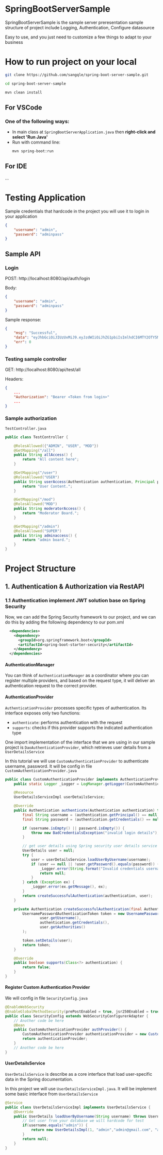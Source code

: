 # SpringBootServerSample
SpringBootServerSample is the sample server preresentation sample structure of project include Logging, Authentication, Configure datasource

Easy to use, and you just need to customize a few things to adapt to your business

# How to run project on your local

```bash
git clone https://github.com/sangqle/spring-boot-server-sample.git

cd spring-boot-server-sample

mvn clean install
```

## For VSCode
### One of the following ways:

- In main class at <code>SpringBootServerApplication.java</code> then <strong>right-click and select 'Run Java'</strong>
- Run with command line:
  ```bash
  mvn spring-boot:run
  ```
## For IDE
...

# Testing Application

Sample credentials that hardcode in the project you will use it to login in your application
```json
{
    "username": "admin",
    "password": "adminpass"
}
```

## Sample API
### Login
POST: http://localhost:8080/api/auth/login

Body:
```json
{
    "username": "admin",
    "password": "adminpass"
}
```

Sample response:
```json
{
    "msg": "Successful",
    "data": "eyJhbGciOiJIUzUxMiJ9.eyJzdWIiOiJhZG1pbiIsImlhdCI6MTY2OTY5NTIyNiwiZXhwIjoxNjcwMzAwMDI2fQ.lkJlMJu8M7HuYGkI0kyMGeAc7wMCQgLy0fh7yggCy2YXR8s5Xj0A580jRdB-WEGwQY_ZagDFyvqgyYK1Q74shw",
    "err": 0
}
```


### Testing sample controller

GET: http://localhost:8080/api/test/all

Headers:
```json
{
    ...
    "Authorization": "Bearer <Token from login>"
    ...
}
```

### Sample authorization

<code>TestController.java</code>
```java
public class TestController {

    @RolesAllowed({"ADMIN", "USER", "MOD"})
    @GetMapping("/all")
    public String allAccess() {
        return "All content here";
    }

    @GetMapping("/user")
    @RolesAllowed("USER")
    public String userAccess(Authentication authentication, Principal principal) {
        return "User Content.";
    }

    @GetMapping("/mod")
	@RolesAllowed("MOD")
	public String moderatorAccess() {
		return "Moderator Board.";
	}

	@GetMapping("/admin")
	@RolesAllowed("SUPER")
	public String adminaccess() {
		return "admin board.";
	}
}
```

# Project Structure

## 1. Authentication & Authorization via RestAPI

### 1.1 Authentication implement JWT solution base on Spring Security

Now, we can add the Spring Security framework to our project, and we can do this 
by adding the following dependency to our pom.xml
```xml
  <dependencies>
    <dependency>
      <groupId>org.springframework.boot</groupId>
      <artifactId>spring-boot-starter-security</artifactId>
    </dependency>
  </dependencies>

```
#### AuthenticationManager
You can think of <code>AuthenticationManager</code> as a coordinator where you can register multiple providers, and based on the request type,
it will deliver an authentication request to the correct provider.


#### AuthenticationProvider
<code>AuthenticationProvider</code> processes specific types of authentication. Its interface exposes only two functions:

- <code>authenticate</code>: performs authentication with the request
- <code>supports</code>: checks if this provider supports the indicated authentication type

One import implementation of the interface that we are using in our sample project is <code>DaoAuthenticationProvider</code>, 
which retrieves user details from a <code>UserDetailsService</code>

In this tutorial we will use <code>CustomAuthenticationProvider</code> to authenticate username, password. It will be config in
 file <code>CustomAuthenticationProvider.java</code>
```java
public class CustomAuthenticationProvider implements AuthenticationProvider {
    public static Logger _Logger = LogManager.getLogger(CustomAuthenticationProvider.class);

    @Resource
    UserDetailsServiceImpl userDetailsService;

    @Override
    public Authentication authenticate(Authentication authentication) throws AuthenticationException {
        final String username = (authentication.getPrincipal() == null) ? "" : authentication.getName();
        final String password = (authentication.getCredentials() == null) ? "" : (String) authentication.getCredentials();

        if (username.isEmpty() || password.isEmpty()) {
            throw new BadCredentialsException("invalid login details");
        }

        // get user details using Spring security user details service
        UserDetails user = null;
        try {
            user = userDetailsService.loadUserByUsername(username);
            if (user == null || !user.getPassword().equals(password)) {
                _Logger.error(String.format("Invalid credentials username: %s", username));
                return null;
            }
        } catch (Exception ex) {
            _Logger.error(ex.getMessage(), ex);
        }
        return createSuccessfulAuthentication(authentication, user);
    }

    private Authentication createSuccessfulAuthentication(final Authentication authentication, final UserDetails user) {
        UsernamePasswordAuthenticationToken token = new UsernamePasswordAuthenticationToken(
                user.getUsername(),
                authentication.getCredentials(),
                user.getAuthorities()
        );

        token.setDetails(user);
        return token;
    }

    @Override
    public boolean supports(Class<?> authentication) {
        return false;
    }
}
```

#### Register Custom Authentication Provider

We will config in file <code>SecurityConfig.java</code>
```java
@EnableWebSecurity
@EnableGlobalMethodSecurity(prePostEnabled = true, jsr250Enabled = true)
public class SecurityConfig extends WebSecurityConfigurerAdapter {
    // Another code be here
    @Bean
    public CustomAuthenticationProvider authProvider() {
        CustomAuthenticationProvider authenticationProvider = new CustomAuthenticationProvider();
        return authenticationProvider;
    }
    // Another code be here
}
```

#### UserDetailsService
<code>UserDetailsService</code> is describe as a core interface that load user-specific data in the Spring documentation.

In this project we will use <code>UserDetailsServiceImpl.java</code>. It will be implement some basic interface from <code>UserDetailsService</code>

```java
@Service
public class UserDetailsServiceImpl implements UserDetailsService {
    @Override
    public UserDetails loadUserByUsername(String username) throws UsernameNotFoundException {
        // Get user from your database we will hardcode for test
        if(username.equals("admin")) {
            return new UserDetailsImpl(1, "admin","admin@gmail.com", "adminpass", null);
        }
        return null;
    }
}
```


